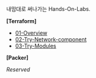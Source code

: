 내맘대로 써나가는 Hands-On-Labs.



**[Terraform]**

- [01-Overview](terraform/01-Overview.md)
- [02-Try-Network-component](terraform/02-Try-Network-component.md)
- [03-Try-Modules](terraform/03-Try-Modules.md)



**[Packer]**

*Reserved*

